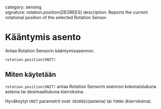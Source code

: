 category: sensing  
signature: rotation.position(DEGREES)
description: Reports the current rotational position of the selected Rotation Sensor.


# Kääntymis asento

Antaa Rotation Sensorin kääntymisasennon.

```don
rotation.position(UNIT)
```

## Miten käytetään

`rotation.position(UNIT)`  antaa Rotation Sensorin asennon kokonaislukuna asteina tai desimaalilukuna kierroksina.

Hyväksytyt ```UNIT``` parametrit ovat: ```DEGREES```(asteina) tai ```TURNS``` (kierroksina).

<advanced>
</advanced>
